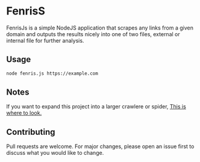 # FenrisS

FenrisJs is a simple NodeJS application that scrapes any links from a given domain and outputs the results nicely into one of two files, external or internal file for further analysis.

## Usage

```sh
node fenris.js https://example.com
```

## Notes

If you want to expand this project into a larger crawlere or spider, [This is where to look.](https://github.com/yordadev/FenrisJS/blob/38e352704c31033b2e59deb438392cdfd6e51dcd/fenris.js#L64)


## Contributing

Pull requests are welcome. For major changes, please open an issue first to discuss what you would like to change.
